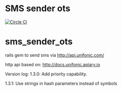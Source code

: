 # SMS sender ots

[![Circle CI](https://circleci.com/gh/MJ-Ghorbanalibeik/sms_sender_ots/tree/master.svg?style=svg)](https://circleci.com/gh/MJ-Ghorbanalibeik/sms_sender_ots/tree/master)

sms_sender_ots
==================

rails gem to send sms via http://api.unifonic.com/

http api based on: 
http://docs.unifonic.apiary.io

Version log:
  1.3.0: Add priority capability.

  1.3.1: Use strings in hash parameters instead of symbols
